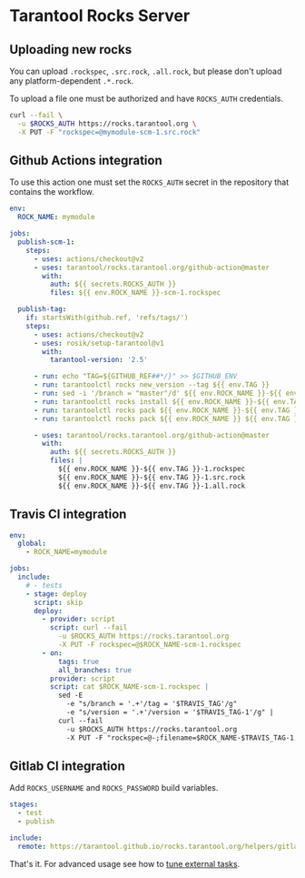 # Tarantool Rocks Server

## Uploading new rocks

You can upload `.rockspec`, `.src.rock`, `.all.rock`,
but please don't upload any platform-dependent `.*.rock`.

To upload a file one must be authorized and have `ROCKS_AUTH` credentials.

```bash
curl --fail \
  -u $ROCKS_AUTH https://rocks.tarantool.org \
  -X PUT -F "rockspec=@mymodule-scm-1.src.rock"
```

## Github Actions integration

To use this action one must set the `ROCKS_AUTH` secret in the
repository that contains the workflow.

```yaml
env:
  ROCK_NAME: mymodule

jobs:
  publish-scm-1:
    steps:
      - uses: actions/checkout@v2
      - uses: tarantool/rocks.tarantool.org/github-action@master
        with:
          auth: ${{ secrets.ROCKS_AUTH }}
          files: ${{ env.ROCK_NAME }}-scm-1.rockspec

  publish-tag:
    if: startsWith(github.ref, 'refs/tags/')
    steps:
      - uses: actions/checkout@v2
      - uses: rosik/setup-tarantool@v1
        with:
          tarantool-version: '2.5'

      - run: echo "TAG=${GITHUB_REF##*/}" >> $GITHUB_ENV
      - run: tarantoolctl rocks new_version --tag ${{ env.TAG }}
      - run: sed -i '/branch = "master"/d' ${{ env.ROCK_NAME }}-${{ env.TAG }}-1.rockspec
      - run: tarantoolctl rocks install ${{ env.ROCK_NAME }}-${{ env.TAG }}-1.rockspec
      - run: tarantoolctl rocks pack ${{ env.ROCK_NAME }}-${{ env.TAG }}-1.rockspec
      - run: tarantoolctl rocks pack ${{ env.ROCK_NAME }} ${{ env.TAG }}

      - uses: tarantool/rocks.tarantool.org/github-action@master
        with:
          auth: ${{ secrets.ROCKS_AUTH }}
          files: |
            ${{ env.ROCK_NAME }}-${{ env.TAG }}-1.rockspec
            ${{ env.ROCK_NAME }}-${{ env.TAG }}-1.src.rock
            ${{ env.ROCK_NAME }}-${{ env.TAG }}-1.all.rock
```

## Travis CI integration

```yaml
env:
  global:
    - ROCK_NAME=mymodule

jobs:
  include:
    # - tests
    - stage: deploy
      script: skip
      deploy:
        - provider: script
          script: curl --fail
            -u $ROCKS_AUTH https://rocks.tarantool.org
            -X PUT -F rockspec=@$ROCK_NAME-scm-1.rockspec
        - on:
            tags: true
            all_branches: true
          provider: script
          script: cat $ROCK_NAME-scm-1.rockspec |
            sed -E
              -e "s/branch = '.+'/tag = '$TRAVIS_TAG'/g"
              -e "s/version = '.+'/version = '$TRAVIS_TAG-1'/g" |
            curl --fail
              -u $ROCKS_AUTH https://rocks.tarantool.org
              -X PUT -F "rockspec=@-;filename=$ROCK_NAME-$TRAVIS_TAG-1.rockspec"
```

## Gitlab CI integration

Add `ROCKS_USERNAME` and `ROCKS_PASSWORD` build variables.

```yaml
stages:
  - test
  - publish

include:
  remote: https://tarantool.github.io/rocks.tarantool.org/helpers/gitlab-publish-rockspec.yml
```

That's it. For advanced usage see how to
[tune external tasks](https://docs.gitlab.com/ee/ci/yaml/#overriding-external-template-values).
